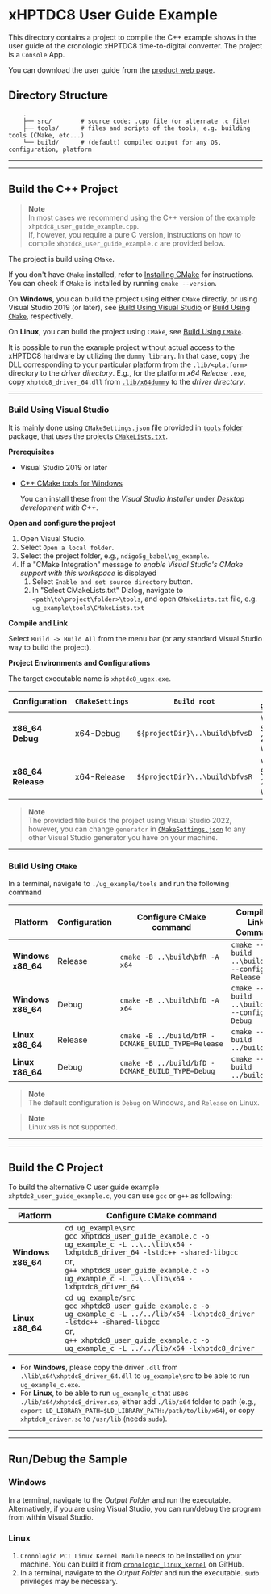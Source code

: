 # xHPTDC8 User Guide Example

This directory contains a project to compile the C++ example shows in the user guide of the cronologic xHPTDC8 time-to-digital converter. The project is a `Console` App.

You can download the user guide from the [product web page](https://www.cronologic.de/products/tdcs/xhptdc8-pcie).


## Directory Structure
```
    .
    ├── src/        # source code: .cpp file (or alternate .c file)
    ├── tools/      # files and scripts of the tools, e.g. building tools (CMake, etc...)
    └── build/      # (default) compiled output for any OS, configuration, platform
```

---

---

## Build the C++ Project
> **Note**<br>
> In most cases we recommend using the C++ version of the example `xhptdc8_user_guide_example.cpp`.<br>
> If, however, you require a pure C version, instructions on how to compile `xhptdc8_user_guide_example.c` are provided below.

The project is build using `CMake`.

If you don't have `CMake` installed, refer to [Installing CMake](https://cmake.org/install/) for instructions. You can check if `CMake` is installed by
running `cmake --version`.

On **Windows**, you can build the project using either `CMake` directly, or using Visual Studio 2019 (or later), see [Build Using Visual Studio](#build-using-visual-studio) or [Build Using `CMake`](#build-using-cmake), respectively.

On **Linux**, you can build the project using `CMake`, see [Build Using `CMake`](#build-using-cmake).

It is possible to run the example project without actual access to the xHPTDC8 hardware by utilizing the `dummy library`. In that case, copy the DLL corresponding to your particular platform from the `.lib/<platform>` directory to the _driver directory_. E.g., for the platform _x64 Release_ `.exe`, copy `xhptdc8_driver_64.dll` from [`.lib/x64dummy`](../lib/x64dummy/) to the _driver directory_.

---

### Build Using Visual Studio
It is mainly done using `CMakeSettings.json` file provided in [`tools` folder](/tools/CMakeSettings.json) package, that uses the projects [`CMakeLists.txt`](/tools/CMakeLists.tx).

**Prerequisites**
- Visual Studio 2019 or later
- [C++ CMake tools for Windows](https://docs.microsoft.com/en-us/cpp/build/cmake-projects-in-visual-studio#installation)

  You can install these from the _Visual Studio Installer_ under 
  _Desktop development with C++_.

**Open and configure the project**
1. Open Visual Studio.
2. Select `Open a local folder`.
3. Select the project folder, e.g., `ndigo5g_babel\ug_example`.
4. If a "CMake Integration" message _to enable Visual Studio's CMake support with this workspace_ is displayed
   1. Select `Enable and set source directory` button.
   2. In "Select CMakeLists.txt" Dialog, navigate to `<path\to\project\folder>\tools`, and open `CMakeLists.txt` file, e.g. `ug_example\tools\CMakeLists.txt`

**Compile and Link**

Select `Build -> Build All` from the menu bar (or any standard Visual Studio way to build the project).

**Project Environments and Configurations**

The target executable name is `xhptdc8_ugex.exe`.

| Configuration     | `CMakeSettings` | `Build root`                     | `CMake generator`     | Output Folder          |
| ----------------- | --------------- | -------------------------------- | --------------------- | ---------------------  |
| **x86_64 Debug**  | x64-Debug       | `${projectDir}\..\build\bfvsD`   | Visual Studio 17 2022 Win64 | `lib\x64\Release`   |
| **x86_64 Release**| x64-Release     | `${projectDir}\..\build\bfvsR`   | Visual Studio 17 2022 Win64 | `lib\x64\Debug`   |

> **Note**<br>
The provided file builds the project using Visual Studio 2022, however, you can change `generator` in [`CMakeSettings.json`](./tools/CMakeSettings.json) to any other Visual Studio generator you have on your machine.

---

### Build Using `CMake`

In a terminal, navigate to `./ug_example/tools` and run the following command

| Platform          | Configuration | Configure CMake command                                                         | Compile & Link Command                            | Output Folder          |
| ----------------- | ------------- | -------------------------------------------------     | ------------------------------------------------- | ---------------------  |
| **Windows x86_64**| Release       | `cmake -B ..\build\bfR -A x64`                                                  | `cmake --build ..\build\bfR --config Release`     | `lib\x64\Release`   |
| **Windows x86_64**| Debug         | `cmake -B ..\build\bfD -A x64`                                                  | `cmake --build ..\build\bfD --config Debug`       | `lib\x64\Debug`     |
| **Linux x86_64**  | Release       | `cmake -B ../build/bfR -DCMAKE_BUILD_TYPE=Release`                              | `cmake --build ../build/bfR`                      | `lib/x64`   |
| **Linux x86_64**  | Debug         | `cmake -B ../build/bfD -DCMAKE_BUILD_TYPE=Debug`                                | `cmake --build ../build/bfD`                      | `lib/x64`     |

> **Note**<br>
The default configuration is `Debug` on Windows, and `Release` on Linux.

> **Note**<br>
Linux `x86` is not supported.

---

---

## Build the C Project

To build the alternative C user guide example `xhptdc8_user_guide_example.c`, you can use `gcc` or `g++` as following:

| Platform          | Configure CMake command                               
| ----------------- | -------------------------------------------------     
| **Windows x86_64**| `cd ug_example\src`<br>`gcc xhptdc8_user_guide_example.c -o ug_example_c -L ..\..\lib\x64 -lxhptdc8_driver_64 -lstdc++ -shared-libgcc`<br>or,<br>`g++ xhptdc8_user_guide_example.c -o ug_example_c -L ..\..\lib\x64 -lxhptdc8_driver_64`
| **Linux x86_64**| `cd ug_example/src`<br>`gcc xhptdc8_user_guide_example.c -o ug_example_c -L ../../lib/x64 -lxhptdc8_driver -lstdc++ -shared-libgcc`<br>or,<br>`g++ xhptdc8_user_guide_example.c -o ug_example_c -L ../../lib/x64 -lxhptdc8_driver`

* For **Windows**, please copy the driver `.dll` from `.\lib\x64\xhptdc8_driver_64.dll` to `ug_example\src` to be able to run `ug_example_c.exe`.
* For **Linux**, to be able to run `ug_example_c` that uses `./lib/x64/xhptdc8_driver.so`, either add `./lib/x64` folder to path (e.g., `export LD_LIBRARY_PATH=$LD_LIBRARY_PATH:/path/to/lib/x64`), or copy `xhptdc8_driver.so` to `/usr/lib` (needs `sudo`).

---

---

## Run/Debug the Sample

### Windows
In a terminal, navigate to the _Output Folder_ and run the executable. Alternatively, if you are using Visual Studio, you can run/debug the program from within Visual Studio.

### Linux
1. `Cronologic PCI Linux Kernel Module` needs to be installed on your machine. You can build it from [`cronologic_linux_kernel`](https://github.com/cronologic-de/cronologic_linux_kernel) on GitHub.
2. In a terminal, navigate to the _Output Folder_ and run the executable. `sudo` privileges may be necessary.